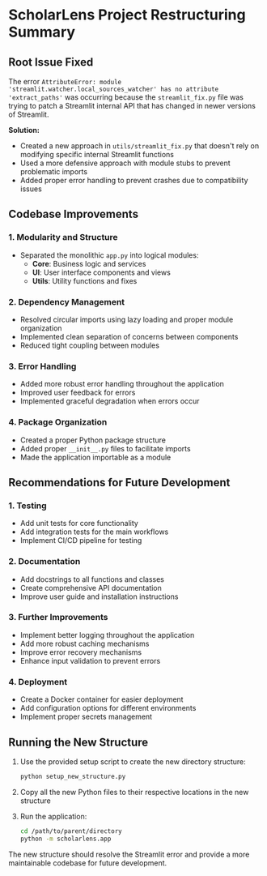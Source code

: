 # ScholarLens Project Restructuring Summary

## Root Issue Fixed

The error `AttributeError: module 'streamlit.watcher.local_sources_watcher' has no attribute 'extract_paths'` was occurring because the `streamlit_fix.py` file was trying to patch a Streamlit internal API that has changed in newer versions of Streamlit.

**Solution:**
- Created a new approach in `utils/streamlit_fix.py` that doesn't rely on modifying specific internal Streamlit functions
- Used a more defensive approach with module stubs to prevent problematic imports
- Added proper error handling to prevent crashes due to compatibility issues

## Codebase Improvements

### 1. Modularity and Structure
- Separated the monolithic `app.py` into logical modules:
  - **Core**: Business logic and services
  - **UI**: User interface components and views
  - **Utils**: Utility functions and fixes

### 2. Dependency Management
- Resolved circular imports using lazy loading and proper module organization
- Implemented clean separation of concerns between components
- Reduced tight coupling between modules

### 3. Error Handling
- Added more robust error handling throughout the application
- Improved user feedback for errors
- Implemented graceful degradation when errors occur

### 4. Package Organization
- Created a proper Python package structure
- Added proper `__init__.py` files to facilitate imports
- Made the application importable as a module

## Recommendations for Future Development

### 1. Testing
- Add unit tests for core functionality
- Add integration tests for the main workflows
- Implement CI/CD pipeline for testing

### 2. Documentation
- Add docstrings to all functions and classes
- Create comprehensive API documentation
- Improve user guide and installation instructions

### 3. Further Improvements
- Implement better logging throughout the application
- Add more robust caching mechanisms
- Improve error recovery mechanisms
- Enhance input validation to prevent errors

### 4. Deployment
- Create a Docker container for easier deployment
- Add configuration options for different environments
- Implement proper secrets management

## Running the New Structure

1. Use the provided setup script to create the new directory structure:
   ```bash
   python setup_new_structure.py
   ```

2. Copy all the new Python files to their respective locations in the new structure

3. Run the application:
   ```bash
   cd /path/to/parent/directory
   python -m scholarlens.app
   ```

The new structure should resolve the Streamlit error and provide a more maintainable codebase for future development.
